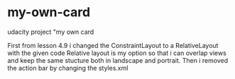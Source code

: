 # my-own-card

udacity project "my own card

First from lesson 4.9 i changed the ConstraintLayout to a RelativeLayout with the given code
Relative layout is my option so that i can overlap views and keep the same stucture both in landscape and portrait.
Then i removed the action bar by changing the styles.xml
    <style name="AppTheme" parent="Theme.AppCompat.Light.NoActionBar">
I inserted the image that would be using at the drawable folder
created the imageview with wrap content and center crop. it was important to be centered in the screen and look good both in landscape and portrait.
created the textview "is this moving". choose colors for text and background. position it at the top center and give it a margin of 12dp
created the textview "yes". choose colors for text and background. position it botom left and give it a margin of 12dp
created the textview "no". choose colors for text and background. position it botom right and give it a margin of 12dp







